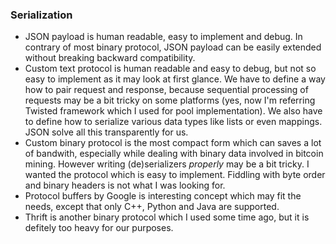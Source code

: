 ### Serialization
- JSON payload is human readable, easy to implement and debug. In contrary of most binary protocol, JSON payload can be easily extended without breaking backward compatibility.
- Custom text protocol is human readable and easy to debug, but not so easy to implement as it may look at first glance. We have to define a way how to pair request and response, because sequential processing of requests may be a bit tricky on some platforms (yes, now I'm referring Twisted framework which I used for pool implementation). We also have to define how to serialize various data types like lists or even mappings. JSON solve all this transparently for us.
- Custom binary protocol is the most compact form which can saves a lot of bandwith, especially while dealing with binary data involved in bitcoin mining. However writing (de)serializers *properly* may be a bit tricky. I wanted the protocol which is easy to implement. Fiddling with byte order and binary headers is not what I was looking for.
- Protocol buffers by Google is interesting concept which may fit the needs, except that only C++, Python and Java are supported.
- Thrift is another binary protocol which I used some time ago, but it is defitely too heavy for our purposes.

